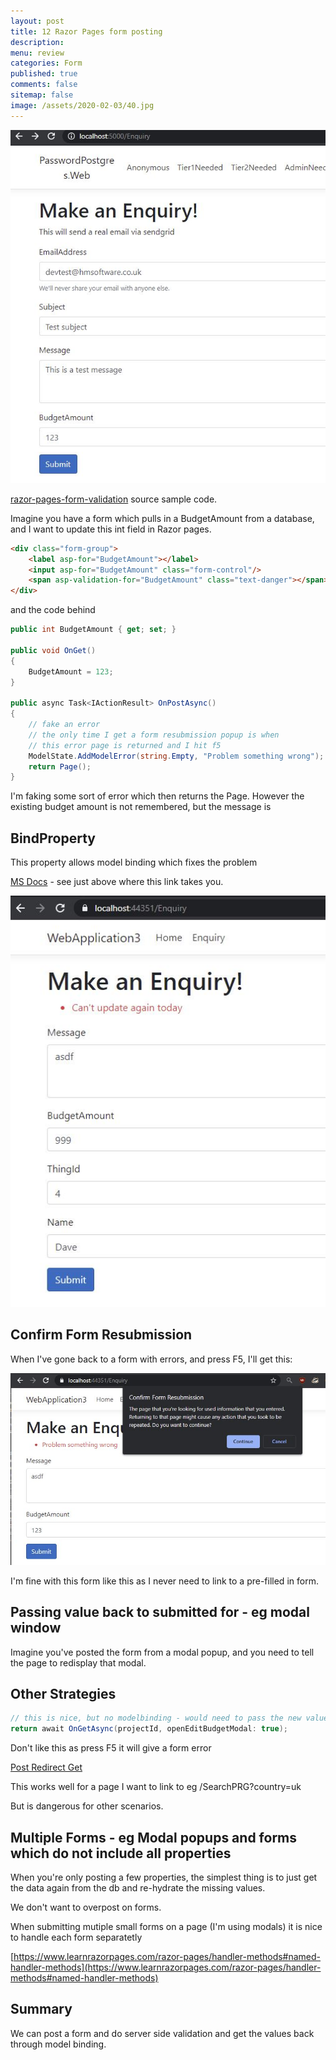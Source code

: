 ```yaml
---
layout: post
title: 12 Razor Pages form posting 
description: 
menu: review
categories: Form 
published: true 
comments: false     
sitemap: false
image: /assets/2020-02-03/40.jpg
---
```



[![dev](/assets/2021-03-30/budget.jpg "dev")](/assets/2021-03-30/budget.jpg)

[razor-pages-form-validation](https://github.com/djhmateer/razor-pages-form-validation) source sample code.

Imagine you have a form which pulls in a BudgetAmount from a database, and I want to update this int field in Razor pages.

```html
<div class="form-group">
    <label asp-for="BudgetAmount"></label>
    <input asp-for="BudgetAmount" class="form-control"/>
    <span asp-validation-for="BudgetAmount" class="text-danger"></span>
</div>
```
and the code behind

```cs
public int BudgetAmount { get; set; }

public void OnGet()
{
    BudgetAmount = 123;
}

public async Task<IActionResult> OnPostAsync()
{
    // fake an error 
    // the only time I get a form resubmission popup is when
    // this error page is returned and I hit f5
    ModelState.AddModelError(string.Empty, "Problem something wrong");
    return Page();
}

```

I'm faking some sort of error which then returns the Page. However the existing budget amount is not remembered, but the message is

## BindProperty

This property allows model binding which fixes the problem

[MS Docs](https://docs.microsoft.com/en-us/aspnet/core/razor-pages/?view=aspnetcore-5.0&tabs=visual-studio#the-home-page) - see just above where this link takes you.


[![dev](/assets/2021-03-30/budget2.jpg "dev")](/assets/2021-03-30/budget2.jpg)

## Confirm Form Resubmission

When I've gone back to a form with errors, and press F5, I'll get this:

[![dev](/assets/2021-03-30/resubmit.jpg "dev")](/assets/2021-03-30/resubmit.jpg)

I'm fine with this form like this as I never need to link to a pre-filled in form.

## Passing value back to submitted for - eg modal window

Imagine you've posted the form from a modal popup, and you need to tell the page to redisplay that modal.

## Other Strategies

```cs
// this is nice, but no modelbinding - would need to pass the new value to here
return await OnGetAsync(projectId, openEditBudgetModal: true);

```

Don't like this as press F5 it will give a form error

[Post Redirect Get](https://exceptionnotfound.net/implementing-post-redirect-get-in-asp-net-core-razor-pages/)

This works well for a page I want to link to eg /SearchPRG?country=uk

But is dangerous for other scenarios.

## Multiple Forms - eg Modal popups and forms which do not include all properties 

When you're only posting a few properties, the simplest thing is to just get the data again from the db and re-hydrate the missing values. 

We don't want to overpost on forms.

When submitting mutiple small forms on a page (I'm using modals) it is nice to handle each form separatetly

[https://www.learnrazorpages.com/razor-pages/handler-methods#named-handler-methods](https://www.learnrazorpages.com/razor-pages/handler-methods#named-handler-methods)

## Summary

We can post a form and do server side validation and get the values back through model binding.

